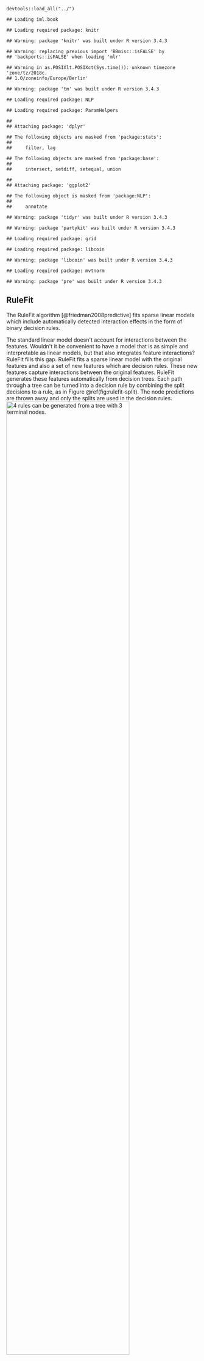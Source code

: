     devtools::load_all("../")

    ## Loading iml.book

    ## Loading required package: knitr

    ## Warning: package 'knitr' was built under R version 3.4.3

    ## Warning: replacing previous import 'BBmisc::isFALSE' by
    ## 'backports::isFALSE' when loading 'mlr'

    ## Warning in as.POSIXlt.POSIXct(Sys.time()): unknown timezone 'zone/tz/2018c.
    ## 1.0/zoneinfo/Europe/Berlin'

    ## Warning: package 'tm' was built under R version 3.4.3

    ## Loading required package: NLP

    ## Loading required package: ParamHelpers

    ## 
    ## Attaching package: 'dplyr'

    ## The following objects are masked from 'package:stats':
    ## 
    ##     filter, lag

    ## The following objects are masked from 'package:base':
    ## 
    ##     intersect, setdiff, setequal, union

    ## 
    ## Attaching package: 'ggplot2'

    ## The following object is masked from 'package:NLP':
    ## 
    ##     annotate

    ## Warning: package 'tidyr' was built under R version 3.4.3

    ## Warning: package 'partykit' was built under R version 3.4.3

    ## Loading required package: grid

    ## Loading required package: libcoin

    ## Warning: package 'libcoin' was built under R version 3.4.3

    ## Loading required package: mvtnorm

    ## Warning: package 'pre' was built under R version 3.4.3

RuleFit
-------

The RuleFit algorithm \[@friedman2008predictive\] fits sparse linear
models which include automatically detected interaction effects in the
form of binary decision rules.

The standard linear model doesn't account for interactions between the
features. Wouldn't it be convenient to have a model that is as simple
and interpretable as linear models, but that also integrates feature
interactions? RuleFit fills this gap. RuleFit fits a sparse linear model
with the original features and also a set of new features which are
decision rules. These new features capture interactions between the
original features. RuleFit generates these features automatically from
decision trees. Each path through a tree can be turned into a decision
rule by combining the split decisions to a rule, as in Figure
@ref(fig:rulefit-split). The node predictions are thrown away and only
the splits are used in the decision rules.
<img src="images/rulefit.jpg" alt="4 rules can be generated from a tree with 3 terminal nodes." width="80%" />
<p class="caption">
4 rules can be generated from a tree with 3 terminal nodes.
</p>

Where do the decision trees come from? These are trees that are trained
to predict the outcome of interest, so that the splits are meaningful
for the task at hand and not arbitrary. Any algorithm that creates a lot
of trees can be used for RuleFit, like a Random Forest for example. Each
tree is disassembled into decision rules, which are used as additional
features in a linear Lasso model.

The RuleFit paper uses the Boston housing data for illustration: The
goal is to predict the median house value in the Boston neighbourhood.
One of the rules (read: features) generated by RuleFit: "if (number of
rooms &gt;6.64) and (concentration of nitric oxide &lt;0.67) then 1 else
0"

RuleFit also comes with a feature importance measurement, which helps to
identify linear terms and rules that are important for the prediction.
The feature importance is calculated from the weights of the regression
model. The importance measure can be aggregated for the original
features (which appear once untransformed and possibly in many decision
rules).

RuleFit also introduces partial dependence plots to plot the average
change of the prediction by changing one feature. The partial dependence
plot is a model-agnostic method, which can be used with any model, and
it has its own part in the book, see Chapter @ref(pdp).

### Interpretation and Example

Since RuleFit estimates a linear model in the end, the interpretation is
equivalent to linear models described in Chapter @ref(limo). The only
difference is that the model has new features that are coming from
decision rules. Decision rules are binary features: A value of 1 means
that all conditions of the rule are met, otherwise the value is 0. For
linear terms in RuleFit, the interpretation is the same as in linear
regression models: If *x*<sub>*j*</sub> increases by one unit, the
predicted outcome changes by *β*<sub>*j*</sub>.

In this example, we use RuleFit to predict the number of bike rentals on
a given day (see Chapter @ref(bike-data)). The rules generated for the
bike rental prediction task can be seen in Figure
@ref(fig:rulefit-example). The most important rule was:
"days\_since\_2011 &gt; 111 & weathersit %in% c("GOOD", "MISTY")" and
the associated weight is 572.1. The interpretation is: If
days\_since\_2011 &gt; 111 & weathersit %in% c("GOOD", "MISTY"), then
the predicted number of bike rentals increases by 572.1, given all other
features values stay fixed. In total, 351 such rules were created from
the original 8 features. Quite a lot! But thanks to Lasso, only 49 of
the 351 got a weight different from zero.

Description Weight Importance Std. Dev
-------------------------------------------------------------------------------
------- ----------- --------- days\_since\_2011 &gt; 111 & weathersit
%in% c("GOOD", "MISTY") 572.1 218.2 0.38 temp &lt;= 13.776651 &
days\_since\_2011 &lt;= 368 -543.7 233.1 0.43 temp &gt; 11.583349 &
weathersit %in% c("GOOD", "MISTY") 430.9 211.6 0.49 season %in%
c("SUMMER", "FALL", "WINTER") & weathersit %in% c("GOOD", "MISTY") 388.7
172.8 0.44 temp &lt;= 5.16 & temp &lt;= 3.945849 -309.6 90.0 0.29 temp
&gt; 5.16 & days\_since\_2011 &gt; 434 279.9 136.5 0.49 temp &lt;= 5.16
-277.2 95.3 0.34 temp &gt; 15.663466 & days\_since\_2011 &gt; 437 239.8
104.0 0.43 days\_since\_2011 &gt; 429 & temp &gt; 5.20089 238.4 116.5
0.49 days\_since\_2011 &gt; 408 & weathersit %in% c("GOOD") 234.9 106.3
0.45 days\_since\_2011 &gt; 449 & season %in% c("SUMMER", "FALL") -234.3
101.2 0.43 temp &lt;= 7.98 & season %in% c("SPRING", "SUMMER") -216.4
84.7 0.39 temp &gt; 7.98 & days\_since\_2011 &gt; 397 210.2 101.8 0.48
temp &gt; 11.583349 & days\_since\_2011 &gt; 440 193.2 88.8 0.46 temp
&gt; 13.776651 & days\_since\_2011 &gt; 500 191.6 79.4 0.41 temp &gt;
5.691288 & days\_since\_2011 &gt; 440 190.6 92.3 0.48 days\_since\_2011
&gt; 108 & weathersit %in% c("GOOD", "MISTY") 171.8 64.9 0.38 temp &lt;=
12.758349 & weathersit %in% c("RAIN/SNOW/STORM") -169.5 20.7 0.12 temp
&gt; 12.131651 & days\_since\_2011 &gt; 517 166.4 67.6 0.41 temp &lt;=
15.663466 -159.6 79.8 0.50 Computing the global feature importances
reveals that temperature and the time trend are the most important
features, see Figure @ref(fig:rulefit-importance). The feature
importance measurement includes the importance of the raw feature term
and all the decision rules the feature appears in.
<img src="images/rulefit-importance-1.png" alt="Feature importance measures for a RuleFit model predicting bike rentals. The most important features for the predictions were temperature and the time trend." width="80%" />
<p class="caption">
Feature importance measures for a RuleFit model predicting bike rentals.
The most important features for the predictions were temperature and the
time trend.
</p>

### Guidelines

In this section we will talk about the advantages and disadvantages of
RuleFit and how to interpret it.

**Interpretation template**

The interpretation is analogue to linear models: The predicted outcome
changes by *β*<sub>*j*</sub> if feature *x*<sub>*j*</sub> changes by one
unit, given all other features stay the same. The weight interpretation
of a decision rule is a special case: If all conditions of a decision
rule *r*<sub>*k*</sub> apply, the predicted outcome changes by
*α*<sub>*k*</sub> (the learned weight for rule *r*<sub>*k*</sub> in the
linear model). And, respectively, for classification: If all conditions
of decision rule *r*<sub>*k*</sub> apply, the odds for event vs.
no-event changes by a factor of *α*<sub>*k*</sub>.

**The Good**:

-   RuleFit adds **feature interactions** automatically to linear
    models. Therefore it solves the problem of linear models that you
    have to add interaction terms manually and it helps a bit with the
    issue of modeling non-linear relationships.
-   RuleFit can handle both classification and regression tasks.
-   The created rules are easy to interpret, because they are binary
    decision rules. Either the rule applies to an instance or not. Good
    interpretability is only guaranteed as long as the number of
    conditions within a rule is not to big. A rule with 1 to 3
    conditions seems reasonable to me. This translates into a maximum
    depth of 3 for the trees in the tree ensemble.
-   Even if there are many rules in the model, they do not apply to each
    instance, so for one instance only a handful of rules are important
    (non-zero weights). This improves local interpretability.
-   RuleFit comes with a bunch of tools, namely an importance
    measurement, interaction effects calculation and partial dependence
    plots.

**The Bad**:

-   Sometimes RuleFit creates many rules which get a non-zero weight in
    the Lasso model. The interpretability degrades with higher number of
    features in the model. A promising solution is to force feature
    effects to be monotonic, meaning that an increase in a feature has
    to result in an increase of the predicted outcome.
-   An anecdotal drawback: The papers claim good performance of
    RuleFit - often close to the predictive performance of Random
    Forests! - yet in the few cases where I personally tried it, the
    performance was disappointing.
-   The end product of the RuleFit procedure is a linear model with
    additional fancy features (the decision rules). But since it is a
    linear model, the weight interpretation is still unintuitive (given
    all features are fixed, increasing feature *x*<sub>*j*</sub> by one
    unit, increases the predicted outcome by *β*<sub>*j*</sub>). It gets
    a bit more tricky if you have overlapping rules: For example one
    decision rule (feature) for the bike prediction could be: "temp &gt;
    15" and another rule could be "temp &gt; 10 & weather='GOOD'". When
    the weather is good and the temperature is above 10 degrees, the
    temperature is automatically also always bigger then 15, which means
    in the cases where the second rule applies, the first one also
    always applies. The interpretation of the estimated weight for the
    second rule is: 'Given all other features are fixed, the predicted
    number of bikes increases by *β*<sub>2</sub>'. BUT, now it becomes
    really clear that the 'all other feature fixed' is problematic,
    because if rule 2 applies, also rule 1 applies and the
    interpretation is nonsensical.

The RuleFit algorithm is implemented in R by @pre2017 and you can find a
[Python version on Github](https://github.com/christophM/rulefit).

### Theory

Let's dive deeper into the technicalities of the RuleFit algorithm.
RuleFit consists of two components: The first component produces "rules"
from decision trees and the second component fits a linear model with
the original features and the new rules as input (hence the name
"RuleFit"). It enables automatic integration of interactions between
features into a linear model, while having the interpretability of a
sparse linear model.

**Step 1: Rule generation**

How does a rule look like? The rules that the algorithm generates have a
simple form: For example: "if *x*2 &lt; 3 and *x*5 &lt; 7 then 1 else
0". The rules are constructed by disassembling decision trees: Each path
to a node in a tree can be turned into a decision rule. The trees used
for the rules are fitted to predict the target outcome. The splits and
resulting rules are optimised to predict the outcome you are interested
in. Figure @ref(fig:rulefit-split) illustrates the rule generation. You
simply chain the binary decisions that lead to a certain node with a
logical "AND", and voilà, you have a rule. It is desirable to generate a
lot of diverse and meaningful rules. Gradient boosting is used to fit an
ensemble of decision trees (by regressing or classifying *y* with your
original features *X*). Each resulting tree is turned into multiple
rules. Not only boosted trees, but any type of ensemble of trees can be
used to generate the trees for RuleFit:
$$f(x) = a\_0 + \\sum\_{m=1}^M a\_m f\_m(X)$$
 where *M* is the number of trees and *f*<sub>*m*</sub>(*x*) represents
the prediction function of the *m*-th tree. Bagged ensembles, Random
forests, AdaBoost and MART yield ensemble of trees and can be used for
RuleFit.

From all of the trees of the ensemble, we produce the rules. See again
Figure @ref(fig:rulefit-split). Each rule *r*<sub>*m*</sub> takes on the
form:
*r*<sub>*m*</sub>(*x*)=∏<sub>*j* ∈ T<sub>*m*</sub></sub>*I*(*x*<sub>*j*</sub> ∈ *s*<sub>*j**m*</sub>)
 where T<sub>*m*</sub> is the set of features used in *m*-th tree,
*I*(⋅) is the indicator function, which is 1 if the feature
*x*<sub>*j*</sub> is in the specified subset of values
*s*<sub>*j**m*</sub> for *x*<sub>*j*</sub> (as specified by the tree
splits) and otherwise 0. For numerical features, *s*<sub>*j**m*</sub> is
one to multiple intervals in the value range of the feature
*x*<sub>*j*</sub>, depending on the number of splits in that feature. In
case of a single split, the *s*<sub>*j**m*</sub> looks like one of the
two cases:
*x*<sub>*s*<sub>*j**m*</sub>, lower</sub> &lt; *x*<sub>*j*</sub> or
*x*<sub>*j*</sub> &lt; *x*<sub>*s*<sub>*j**m*</sub>, *u**p**p**e**r*</sub>.
Further splits in that feature create more complicated intervals. For
categorical features the subset *s*<sub>*j**m*</sub> contains some
specific categories of *x*<sub>*j*</sub>.

A made up example for the bike rental data set:
$$ \\begin{eqnarray} r\_{17}(x) &=& I(x\_{\\text{temp}} &lt; 15) \\cdot  \\\\
            & & I(x\_{\\text{weather}} \\in \\{\\text{good}, \\text{cloudy}\\}) \\cdot  \\\\
            & & I(10 \\leq x\_{\\text{windspeed}} &lt; 20)
            \\end{eqnarray}$$
 This rule will only be equal to 1 if all of the three conditions are
met, otherwise 0. RuleFit extracts all possible rules from a tree, not
only from the leaf nodes. So another rule that would be created is:
$$ \\begin{eqnarray} r\_{18}(x) &=& I(x\_{\\text{temp}} &lt; 15) \\cdot \\\\
            & &  I(x\_{\\text{weather}} \\in \\{\\text{good}, \\text{cloudy}\\})
            \\end{eqnarray}$$
 In total, $K = \\sum\_{m=1}^M 2(t\_m -1 )$ rules are created from the
ensemble of *M* trees, with *t*<sub>*m*</sub> terminal nodes each. A
trick that is introduced by the RuleFit authors is to fit trees with
random depth, so that a lot of diverse rules are generated with
different lengths. Note that we throw away the predicted value in each
node and only keep the conditions that lead us to the node and create a
rule from it. The weighting of the decision rules will happen in step 2
of fitting RuleFit.

Another way to see the first step is, that it generates a new set of
features *X*′ out of your original features *X*. Those features are
binary and can represent quite complex interactions of your original
*X*. The rules are chosen to maximise the prediction task at hand. The
rules are automatically generated from the covariates matrix X. You can
see the rules simply as new features based on your original features.

**Step 2: Sparse linear model**

You will get A LOT of rules from the first step. Since the first step is
only a feature transformation function on your original data set you are
still not done with fitting a model and also you want to reduce the
number of rules. Next to the rules, also all your 'raw' features from
your original dataset will be used in the Lasso linear model. Every rule
and original feature becomes a feature in Lasso and gets a weight
estimate. The original, raw features are added because trees suck at
representing simple linear relationships between y and x. Before we put
everything into Lasso to get a sparse linear model, we winsorise the
original features, so that they are more robust against outliers:
*l*<sub>*j*</sub><sup>\*</sup>(*x*<sub>*j*</sub>)=*m**i**n*(*δ*<sub>*j*</sub><sup>+</sup>, *m**a**x*(*δ*<sub>*j*</sub><sup>−</sup>, *x*<sub>*j*</sub>))
 where *δ*<sub>*j*</sub><sup>−</sup> and *δ*<sub>*j*</sub><sup>+</sup>
are the *δ* quantiles of the data distribution of *x*<sub>*j*</sub>. A
choice of 0.05 for *δ* means that every value of *x*<sub>*j*</sub> that
is in the 5% lowest or 5% highest values will be set to the values at 5%
or 95% respectively. As a rule of thumb, you can choose *δ* = 0.025. In
addition, the linear terms have to be normalised so that they have the
same prior influence as a typical decision rule:
*l*<sub>*j*</sub>(*x*<sub>*j*</sub>)=0.4 ⋅ *l*<sub>*j*</sub><sup>\*</sup>(*x*<sub>*j*</sub>)/*s**t**d*(*l*<sub>*j*</sub><sup>\*</sup>(*x*<sub>*j*</sub>))
 The 0.4 is the average standard deviation of rules with a uniform
support distribution *s*<sub>*k*</sub> ∼ *U*(0, 1).

We combine both types of features to generate a new feature matrix and
estimate a sparse linear model with Lasso, with the following structure:
$$ \\hat{f}(x) = \\hat{\\beta}\_0 + \\sum\_{k=1}^K\\hat{\\alpha}\_k r\_k(x) + \\sum\_{j=1}^p\\hat{\\beta}\_j l\_j (x\_j)$$
 where $\\hat{\\alpha}$ are the estimated weights for the rule features
and $\\hat{\\beta}$ for the original features. Since RuleFit uses Lasso,
the loss function gets the additional constraint that forces some of the
weights to get a zero estimate:
$$(\\{\\hat{\\alpha}\\}\_1^K, \\{\\hat{\\beta}\\}\_0^p) = argmin\_{\\{\\hat{\\alpha}\\}\_1^K, \\{\\hat{\\beta}\\}\_0^p} \\sum\_{i=1}^n L(y\_i, f(x)) + \\lambda \\cdot (\\sum\_{k=1}^K |\\alpha\_k| + \\sum\_{j=1}^p |b\_j|)$$
 The outcome is a linear model that has linear effects for all of the
original features and for the rules. The interpretation is the same as
with linear models, the only difference is that some features are now
binary rules.

**Step 3 (optional): Feature importance** For the linear terms of the
original features, the feature importance is measured with the
standardised predictor:
$$I\_j = |\\hat{\\beta}\_j| \\cdot std(l\_j(x\_j)) $$
 where *β*<sub>*j*</sub> is the weight from the Lasso model and
*s**t**d*(*l*<sub>*j*</sub>(*x*<sub>*j*</sub>)) the standard deviation
of the linear term over the data.

For the decision rule terms, the importance is calculated with:
$$I\_k = |\\hat{\\alpha}\_k| \\cdot \\sqrt{s\_k(1 - s\_k)}$$
 where $\\hat{\\alpha}\_k$ is the associated Lasso weight of the
decision rule and *s*<sub>*k*</sub> is the support of the feature in the
data, which is the percentage of data points for which the decision rule
applies (where *r*<sub>*k*</sub>(*x*) = 0):
$s\_k = \\frac{1}{n}\\sum\_{i=1}^n r\_k(x\_i)$

A feature *x*<sub>*j*</sub> occurs as a linear term and possibly also
within many decision rules. How do we measure the total importance of
the feature *x*<sub>*j*</sub>? The importance *J*<sub>*j*</sub>(*x*) of
feature *x*<sub>*j*</sub> can be measured at each individual prediction:
*J*<sub>*j*</sub>(*x*)=*I*<sub>*l*</sub>(*x*)+∑<sub>*x*<sub>*j*</sub> ∈ *r*<sub>*k*</sub></sub>*I*<sub>*k*</sub>(*x*)/*m*<sub>*k*</sub>
 where *I*<sub>*l*</sub> is the importance of the linear term and
*I*<sub>*k*</sub> the importance of the decision rules in which
*x*<sub>*j*</sub> appears, and *m*<sub>*k*</sub> is the number of
features that constitute rule *r*<sub>*k*</sub>. Summing the feature
importance over all instances gives us the global feature importance:
$$J\_j(X) = \\sum\_{i=1}^n J\_j(x\_i)$$
 It is possible to choose a subset of instances and calculate the
feature importance for this group.
